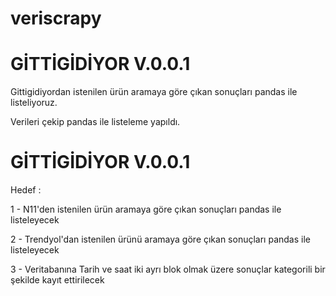 # veriscrapy

# GİTTİGİDİYOR V.0.0.1

Gittigidiyordan istenilen ürün aramaya göre çıkan sonuçları pandas ile listeliyoruz.

Verileri çekip pandas ile listeleme yapıldı.

# GİTTİGİDİYOR V.0.0.1

Hedef : 

1 - N11'den istenilen ürün aramaya göre çıkan sonuçları pandas ile listeleyecek

2 - Trendyol'dan istenilen ürünü aramaya göre çıkan sonuçları pandas ile listeleyecek

3 - Veritabanına Tarih ve saat iki ayrı blok olmak üzere sonuçlar kategorili bir şekilde kayıt ettirilecek
